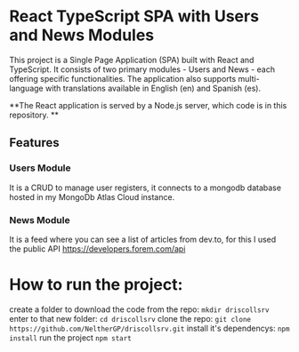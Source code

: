# React TypeScript SPA with Users and News Modules

This project is a Single Page Application (SPA) built with React and TypeScript. It consists of two primary modules - Users and News - each offering specific functionalities. The application also supports multi-language with translations available in English (en) and Spanish (es).

**The React application is served by a Node.js server, which code is in this repository.
**
## Features

### Users Module

It is a CRUD to manage user registers, it connects to a mongodb database hosted in my MongoDb Atlas Cloud instance. 

### News Module

It is a feed where you can see a list of articles from dev.to, for this I used the public API https://developers.forem.com/api  



# How to run the project: 

create a folder to download the code from the repo: 
`mkdir driscollsrv`
enter to that new folder: 
`cd driscollsrv`
clone the repo: 
`git clone https://github.com/NeltherGP/driscollsrv.git`
install it's dependencys:
`npm install`
run the project
`npm start`
